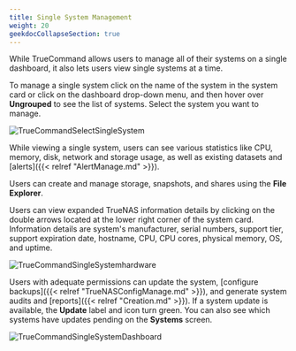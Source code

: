 ```yaml
---
title: Single System Management
weight: 20
geekdocCollapseSection: true
---
```


While TrueCommand allows users to manage all of their systems on a single dashboard, it also lets users view single systems at a time. 

To manage a single system click on the name of the system in the system card or click on the dashboard drop-down menu, and then hover over **Ungrouped** to see the list of systems. 
Select the system you want to manage.

![TrueCommandSelectSingleSystem](/images/TrueCommand/2.1/DashboardSelectSingleSystem.png "Select Single System")

While viewing a single system, users can see various statistics like CPU, memory, disk, network and storage usage, as well as existing datasets and [alerts]({{< relref "AlertManage.md" >}}).

Users can create and manage storage, snapshots, and shares using the **File Explorer**. 

Users can view expanded TrueNAS information details by clicking on the double arrows located at the lower right corner of the system card. Information details are system's manufacturer, serial numbers, support tier, support expiration date, hostname, CPU, CPU cores, physical memory, OS, and uptime.

![TrueCommandSingleSystemhardware](/images/TrueCommand/2.0/TCHardwareDash.png "Single System Hardware Information")

Users with adequate permissions can update the system, [configure backups]({{< relref "TrueNASConfigManage.md" >}}), and generate system audits and [reports]({{< relref "Creation.md" >}}). If a system update is available, the **Update** label and icon turn green. You can also see which systems have updates pending on the **Systems** screen.

![TrueCommandSingleSystemDashboard](/images/TrueCommand/TrueCommandSingleSystemDashboard.png "Single System Dashboard")
